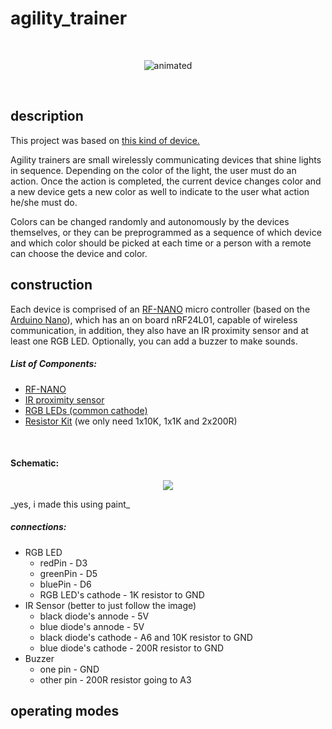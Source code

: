 # agility_trainer

<br>
<p align="center">
  <img src="https://user-images.githubusercontent.com/44078452/112398594-4ea78b80-8ce3-11eb-8e08-b5a89963784e.gif" alt="animated" />
</p>
<br>

## description

This project was based on [this kind of device.](https://www.youtube.com/watch?v=AvRM1_2BJDQ)

Agility trainers are small wirelessly communicating devices that shine lights in sequence. Depending on the color of the light, the user must do an action. Once the action is completed, the current device changes color and a new device gets a new color as well to indicate to the user what action he/she must do.

Colors can be changed randomly and autonomously by the devices themselves, or they can be preprogrammed as a sequence of which device and which color should be picked at each time or a person with a remote can choose the device and color.


## construction

Each device is comprised of an [RF-NANO](https://www.embeddedcomputing.com/technology/processing/for-the-professional-maker-getting-started-with-the-rf-nano-arduino-nrf24l01-combo) micro controller (based on the [Arduino Nano](https://www.arduino.cc/en/pmwiki.php?n=Main/ArduinoBoardNano)), which has an on board nRF24L01, capable of wireless communication, in addition, they also have an IR proximity sensor and at least one RGB LED. Optionally, you can add a buzzer to make sounds.

##### List of Components:
* [RF-NANO](https://www.aliexpress.com/i/32980796969.html?albagn=888888&&src=google&albch=search&acnt=479-062-3723&isdl=y&aff_short_key=UneMJZVf&albcp=12368716241&albag=118463975912&slnk=&trgt=dsa-42862830006&plac=&crea=499556369737&netw=g&device=c&mtctp=b&memo1=&albbt=Google_7_search&aff_platform=google&gclid=CjwKCAjwxuuCBhATEiwAIIIz0c9ig4hvKiucy0oishyY9e06ONHDCcG3aNFU0sxL3ObZKQKujlwlmRoCA1MQAvD_BwE&gclsrc=aw.ds)
* [IR proximity sensor](https://www.banggood.com/1pcs-TCRT5000-950mm-5V-3A-Infrared-Reflective-Optical-Sensor-For-Tracking-Car-p-1160588.html?cur_warehouse=CN&rmmds=search)
* [RGB LEDs (common cathode)](https://www.banggood.com/50pcs-LED-RGB-Common-Cathode-4-Pin-F5-5MM-Diode-p-1016398.html?cur_warehouse=CN&rmmds=search)
* [Resistor Kit](https://www.banggood.com/560-Pcs-1-ohm-to-10M-ohm-1-or-4W-5-pencent-Metal-Film-Resistor-56-Value-Assorted-Kit-p-1072159.html?cur_warehouse=CN&rmmds=search) (we only need 1x10K, 1x1K and 2x200R)
<br>

#### Schematic:

<p align="center">
  <img src="https://user-images.githubusercontent.com/44078452/112412309-13b25180-8cfd-11eb-9256-f0600568e850.png" />
</p>
_yes, i made this using paint_

##### connections:
- RGB LED
  - redPin - D3
  - greenPin - D5
  - bluePin - D6
  - RGB LED's cathode - 1K resistor to GND
- IR Sensor (better to just follow the image)
  - black diode's annode - 5V
  - blue diode's annode - 5V
  - black diode's cathode - A6 and 10K resistor to GND
  - blue diode's cathode - 200R resistor to GND
- Buzzer
  - one pin - GND
  - other pin - 200R resistor going to A3


## operating modes
